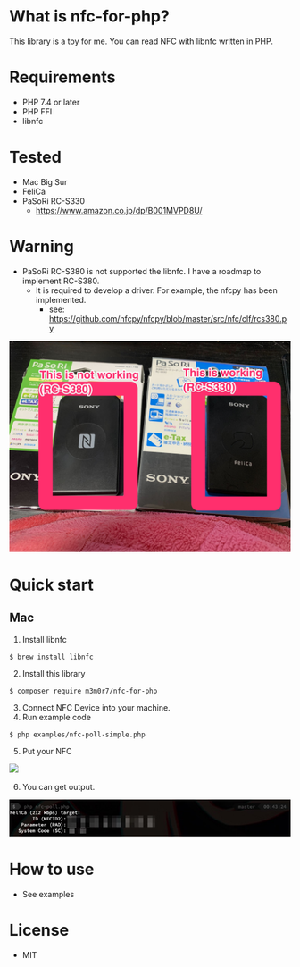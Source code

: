 # What is nfc-for-php?

This library is a toy for me. You can read NFC with libnfc written in PHP.

# Requirements
- PHP 7.4 or later
- PHP FFI
- libnfc

# Tested

- Mac Big Sur
- FeliCa
- PaSoRi RC-S330
  - https://www.amazon.co.jp/dp/B001MVPD8U/

# Warning

- PaSoRi RC-S380 is not supported the libnfc. I have a roadmap to implement RC-S380.
  - It is required to develop a driver. For example, the nfcpy has been implemented.
    - see: https://github.com/nfcpy/nfcpy/blob/master/src/nfc/clf/rcs380.py

<img src="images/pasori.jpg">

# Quick start

## Mac
1. Install libnfc

```
$ brew install libnfc
```

2. Install this library

```
$ composer require m3m0r7/nfc-for-php
```

3. Connect NFC Device into your machine.
4. Run example code

```
$ php examples/nfc-poll-simple.php
```

5. Put your NFC

<img src="images/felica.png">

6. You can get output.

<img src="images/example.jpg">

# How to use

- See examples

# License
- MIT
